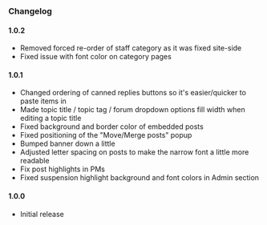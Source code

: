 ### Changelog
#### 1.0.2
- Removed forced re-order of staff category as it was fixed site-side
- Fixed issue with font color on category pages

#### 1.0.1
- Changed ordering of canned replies buttons so it's easier/quicker to paste items in
- Made topic title / topic tag / forum dropdown options fill width when editing a topic title
- Fixed background and border color of embedded posts
- Fixed positioning of the "Move/Merge posts" popup
- Bumped banner down a little
- Adjusted letter spacing on posts to make the narrow font a little more readable
- Fix post highlights in PMs
- Fixed suspension highlight background and font colors in Admin section

#### 1.0.0 
- Initial release
